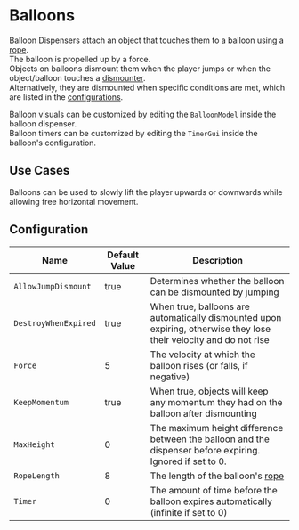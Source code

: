 # Balloons

Balloon Dispensers attach an object that touches them to a balloon using a [rope][RopeConstraint].  
The balloon is propelled up by a force.  
Objects on balloons dismount them when the player jumps or when the object/balloon touches a [dismounter](dismounters.md).  
Alternatively, they are dismounted when specific conditions are met, which are listed in the [configurations](#configuration).

Balloon visuals can be customized by editing the `BalloonModel` inside the balloon dispenser.  
Balloon timers can be customized by editing the `TimerGui` inside the balloon's configuration.

## Use Cases
Balloons can be used to slowly lift the player upwards or downwards while allowing free horizontal movement.

## Configuration

| Name | Default Value | Description
|------|---------------|------------
| `AllowJumpDismount` | true | Determines whether the balloon can be dismounted by jumping
| `DestroyWhenExpired` | true | When true, balloons are automatically dismounted upon expiring, otherwise they lose their velocity and do not rise
| `Force` | 5 | The velocity at which the balloon rises (or falls, if negative)
| `KeepMomentum` | true | When true, objects will keep any momentum they had on the balloon after dismounting
| `MaxHeight` | 0 | The maximum height difference between the balloon and the dispenser before expiring. Ignored if set to 0.
| `RopeLength` | 8 | The length of the balloon's [rope][RopeConstraint]
| `Timer` | 0 | The amount of time before the balloon expires automatically (infinite if set to 0)

[RopeConstraint]: https://create.roblox.com/docs/reference/engine/classes/RopeConstraint